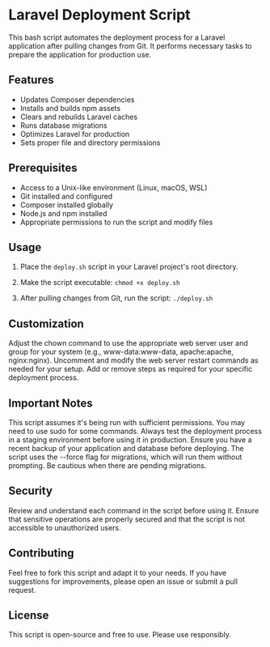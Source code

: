 # Laravel Deployment Script

This bash script automates the deployment process for a Laravel application after pulling changes from Git. It performs necessary tasks to prepare the application for production use.

## Features

- Updates Composer dependencies
- Installs and builds npm assets
- Clears and rebuilds Laravel caches
- Runs database migrations
- Optimizes Laravel for production
- Sets proper file and directory permissions

## Prerequisites

- Access to a Unix-like environment (Linux, macOS, WSL)
- Git installed and configured
- Composer installed globally
- Node.js and npm installed
- Appropriate permissions to run the script and modify files

## Usage

1. Place the `deploy.sh` script in your Laravel project's root directory.

2. Make the script executable:
```chmod +x deploy.sh```

3. After pulling changes from Git, run the script:
```./deploy.sh```

## Customization

Adjust the chown command to use the appropriate web server user and group for your system (e.g., www-data:www-data, apache:apache, nginx:nginx).
Uncomment and modify the web server restart commands as needed for your setup.
Add or remove steps as required for your specific deployment process.

## Important Notes

This script assumes it's being run with sufficient permissions. You may need to use sudo for some commands.
Always test the deployment process in a staging environment before using it in production.
Ensure you have a recent backup of your application and database before deploying.
The script uses the --force flag for migrations, which will run them without prompting. Be cautious when there are pending migrations.

## Security

Review and understand each command in the script before using it.
Ensure that sensitive operations are properly secured and that the script is not accessible to unauthorized users.

## Contributing
Feel free to fork this script and adapt it to your needs. If you have suggestions for improvements, please open an issue or submit a pull request.

## License
This script is open-source and free to use. Please use responsibly.

